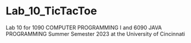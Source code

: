 # Lab_10_TicTacToe
Lab 10 for 1090 COMPUTER PROGRAMMING I and 6090 JAVA PROGRAMMING Summer Semester 2023 at the University of Cincinnati
